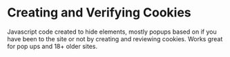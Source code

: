 # Creating and Verifying Cookies

Javascript code created to hide elements, mostly popups based on if you have been to the site or not by creating and reviewing cookies. Works great for pop ups and 18+ older sites.
